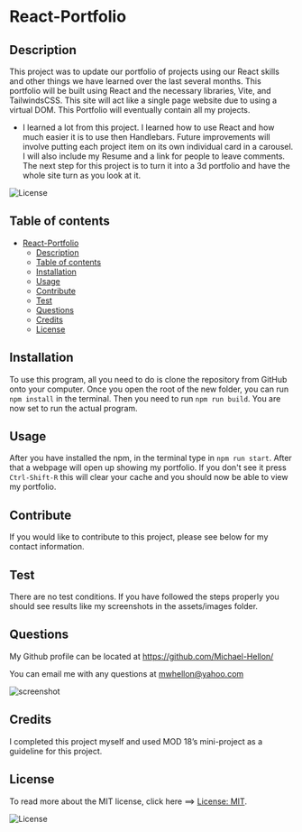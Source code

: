 # React-Portfolio

## Description

This project was to update our portfolio of projects using our React skills and other things we have learned over the last several months. This portfolio will be built using React and the necessary libraries, Vite, and TailwindsCSS. This site will act like a single page website due to using a virtual DOM. This Portfolio will eventually contain all my projects.

- I learned a lot from this project. I learned how to use React and how much easier it is to use then Handlebars. Future improvements will involve putting each project item on its own individual card in a carousel. I will also include my Resume and a link for people to leave comments. The next step for this project is to turn it into a 3d portfolio and have the whole site turn as you look at it.

![License](https://img.shields.io/badge/License-MIT-green.svg)

## Table of contents

- [React-Portfolio](#react-portfolio)
  - [Description](#description)
  - [Table of contents](#table-of-contents)
  - [Installation](#installation)
  - [Usage](#usage)
  - [Contribute](#contribute)
  - [Test](#test)
  - [Questions](#questions)
  - [Credits](#credits)
  - [License](#license)

## Installation

To use this program, all you need to do is clone the repository from GitHub onto your computer. Once you open the root of the new folder, you can run `npm install` in the terminal. Then you need to run `npm run build`.  You are now set to run the actual program.

## Usage

After you have installed the npm, in the terminal type in `npm run start`. After that a webpage will open up showing my portfolio. If you don't see it press `Ctrl-Shift-R` this will clear your cache and you should now be able to view my portfolio.

## Contribute

If you would like to contribute to this project, please see below for my contact information.

## Test

There are no test conditions. If you have followed the steps properly you should see results like my screenshots in the assets/images folder.

## Questions

My Github profile can be located at <https://github.com/Michael-Hellon/>

You can email me with any questions at <mwhellon@yahoo.com>

![screenshot](/assets/images/screenshot.png)

## Credits

I completed this project myself and used MOD 18’s mini-project as a guideline for this project. 

## License

To read more about the MIT license, click here ==> [License: MIT](https://opensource.org/licenses/MIT).

![License](https://img.shields.io/badge/License-MIT-green.svg)
